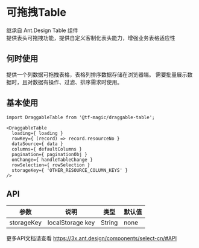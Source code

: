 # 可拖拽Table
继承自 Ant.Design Table 组件  
提供表头可拖拽功能，提供自定义客制化表头能力，增强业务表格适应性

## 何时使用
提供一个列数据可拖拽表格，表格列排序数据存储在浏览器端。
需要批量展示数据时，且对数据有操作、过滤、排序需求时使用。

## 基本使用

```tsx
import DraggableTable from '@tf-magic/draggable-table';

<DraggableTable
  loading={ loading }
  rowKey={ (record) => record.resourceNo }
  dataSource={ data }
  columns={ defaultColumns }
  pagination={ paginationObj }
  onChange={ handleTableChange }
  rowSelection={ rowSelection }
  storageKey={ 'OTHER_RESOURCE_COLUMN_KEYS' }
/>
```

## API
|  参数   | 说明  | 类型 | 默认值 |
|  ----  | ----  | ----  | ---- |
| storageKey  | localStorage key | String | none |

更多API文档请查看 https://3x.ant.design/components/select-cn/#API

